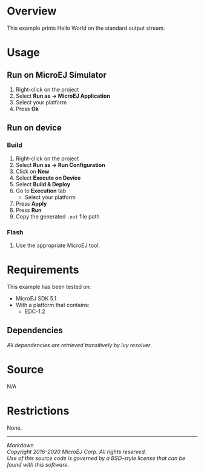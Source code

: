 # Overview

This example prints Hello World on the standard output stream.

# Usage

## Run on MicroEJ Simulator

1. Right-click on the project
2. Select **Run as -> MicroEJ Application**
3. Select your platform 
4. Press **Ok**

## Run on device

### Build

1. Right-click on the project
2. Select **Run as -> Run Configuration** 
3. Click on **New**
4. Select **Execute on Device**
5. Select **Build & Deploy**
6. Go to **Execution** tab
    * Select your platform 
7. Press **Apply**
8. Press **Run**
9. Copy the generated `.out` file path

### Flash

1. Use the appropriate MicroEJ tool.

# Requirements

This example has been tested on:

* MicroEJ SDK 5.1
* With a platform that contains:
    * EDC-1.2

## Dependencies

_All dependencies are retrieved transitively by Ivy resolver_.

# Source

N/A

# Restrictions

None. 

---  
_Markdown_   
_Copyright 2016-2020 MicroEJ Corp. All rights reserved._  
_Use of this source code is governed by a BSD-style license that can be found with this software._